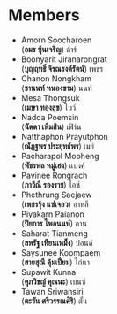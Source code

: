 # Members

+ Amorn Soocharoen <br>(**อมร ซุ้นเจริญ**) ต้าร์
+ Boonyarit Jiranarongrat <br>(**บุญฤทธิ์ จิรณรงต์รัตน์**) เพชร
+ Chanon Nongkham <br>(**ชานนท์ หนองขาม**) นนท์
+ Mesa Thongsuk <br>(**เมษา ทองสุข**) โบว์
+ Nadda Poemsin <br>(**นัดดา เพิ่มสิน**) เฟิร์น
+ Natthaphon Prayutphon <br>(**ณัฎฐพร ประยุทธ์พร**) เมย์
+ Pacharapol Mooheng <br>(**พัชรพล หมู่เฮง**) แบงค์
+ Pavinee Rongrach <br>(**ภาวิณี รองราช**) ไอซ์
+ Phethrung Saejaew <br>(**เพชรรุ้ง แซ่เจอว**) อาหลี
+ Piyakarn Paianon <br>(**ปิยการ ไพอนนท์**) กาน
+ Saharat Tianmeng <br>(**สหรัฐ เทียนเหม็ง**) ปอนด์
+ Saysunee Koompaem <br>(**สายสุณี คุ้มเปี่ยม**) ไก่นา
+ Supawit Kunna <br>(**ศุภวิชญ์ คุณนะ**) เบนซ์
+ Tawan Sriwansiri <br>(**ตะวัน ศรีวรรณศิริ**) ตั้น